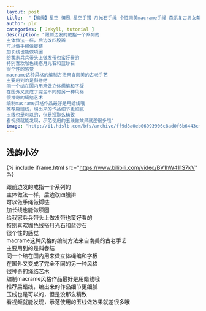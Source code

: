 ```yaml
---
layout: post
title:  "【编绳】星空 情思 星空手镯 月光石手绳 个性南美macrame手绳 森系复古男女戴都适合哦"
author: plr
categories: [ Jekyll, tutorial ]
description: "跟前边发的戒指一个系列的
主体做法一样，后边改四股辫
可以做手绳做脚链
加长线也能做项圈
给我家兵兵带头上做发带也蛮好看的
特别喜欢咖色线搭月光石和蓝砂石
很个性的感觉
macrame这种风格的编制方法来自南美的古老手艺
主要用到的是斜卷结
同一个结在国内用来做立体绳编和字板
在国外又变成了完全不同的另一种风格
很神奇的绳结艺术
编制macrame风格作品最好是用蜡线哦
推荐扁蜡线，编出来的作品细节更细腻
玉线也是可以的，但是没那么精致
看视频就能发现，示范使用的玉线做效果就差很多哦"
image: "http://i1.hdslb.com/bfs/archive/ff9d8a0eb06993906c8ad0f6b6443cff636cf393.jpg"
---
```

## 浅韵小汐

{% include iframe.html src="https://www.bilibili.com/video/BV1hW411S7kV" %}

跟前边发的戒指一个系列的<br>主体做法一样，后边改四股辫<br>可以做手绳做脚链<br>加长线也能做项圈<br>给我家兵兵带头上做发带也蛮好看的<br>特别喜欢咖色线搭月光石和蓝砂石<br>很个性的感觉<br>macrame这种风格的编制方法来自南美的古老手艺<br>主要用到的是斜卷结<br>同一个结在国内用来做立体绳编和字板<br>在国外又变成了完全不同的另一种风格<br>很神奇的绳结艺术<br>编制macrame风格作品最好是用蜡线哦<br>推荐扁蜡线，编出来的作品细节更细腻<br>玉线也是可以的，但是没那么精致<br>看视频就能发现，示范使用的玉线做效果就差很多哦

